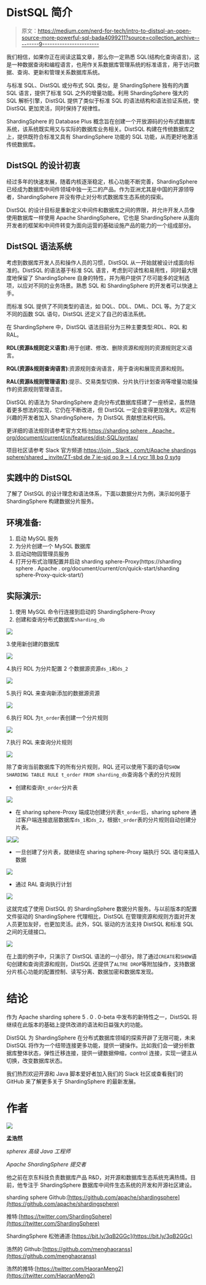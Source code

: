 # DistSQL 简介

> 原文：<https://medium.com/nerd-for-tech/intro-to-distsql-an-open-source-more-powerful-sql-bada4099211?source=collection_archive---------9----------------------->

我们相信，如果你正在阅读这篇文章，那么你一定熟悉 SQL(结构化查询语言)，这是一种数据查询和编程语言，也用作关系数据库管理系统的标准语言，用于访问数据、查询、更新和管理关系数据库系统。

与标准 SQL、DistSQL 或分布式 SQL 类似，是 ShardingSphere 独有的内置 SQL 语言，提供了标准 SQL 之外的增量功能。利用 ShardingSphere 强大的 SQL 解析引擎，DistSQL 提供了类似于标准 SQL 的语法结构和语法验证系统，使 DistSQL 更加灵活，同时保持了规律性。

ShardingSphere 的 Database Plus 概念旨在创建一个开放源码的分布式数据库系统，该系统既实用又与实际的数据库业务相关。DistSQL 构建在传统数据库之上，提供既符合标准又具有 ShardingSphere 功能的 SQL 功能，从而更好地激活传统数据库。

## DistSQL 的设计初衷

经过多年的快速发展，随着内核逐渐稳定，核心功能不断完善，ShardingSphere 已经成为数据库中间件领域中独一无二的产品。作为亚洲尤其是中国的开源领导者，ShardingSphere 并没有停止对分布式数据库生态系统的探索。

DistSQL 的设计目标是重新定义中间件和数据库之间的界限，并允许开发人员像使用数据库一样使用 Apache ShardingSphere。它也是 ShardingSphere 从面向开发者的框架和中间件转变为面向运营的基础设施产品的能力的一个组成部分。

## DistSQL 语法系统

考虑到数据库开发人员和操作人员的习惯，DistSQL 从一开始就被设计成面向标准的。DistSQL 的语法基于标准 SQL 语言，考虑到可读性和易用性，同时最大限度地保留了 ShardingSphere 自身的特性，并为用户提供了尽可能多的定制选项，以应对不同的业务场景。熟悉 SQL 和 ShardingSphere 的开发者可以快速上手。

而标准 SQL 提供了不同类型的语法，如 DQL、DDL、DML、DCL 等。为了定义不同的函数 SQL 语句，DistSQL 还定义了自己的语法系统。

在 ShardingSphere 中，DistSQL 语法目前分为三种主要类型:RDL、RQL 和 RAL。

**RDL(资源&规则定义语言)**:用于创建、修改、删除资源和规则的资源规则定义语言。

**RQL(资源&规则查询语言)**:资源规则查询语言，用于查询和展现资源和规则。

**RAL(资源&规则管理语言)**:提示、交易类型切换、分片执行计划查询等增量功能操作的资源规则管理语言。

DistSQL 的语法为 ShardingSphere 走向分布式数据库搭建了一座桥梁，虽然随着更多想法的实现，它仍在不断改进，但 DistSQL 一定会变得更加强大。欢迎有兴趣的开发者加入 ShardingSphere，为 DistSQL 贡献想法和代码。

更详细的语法规则请参考官方文档:[https://sharding sphere . Apache . org/document/current/cn/features/dist-SQL/syntax/](https://shardingsphere.apache.org/document/current/cn/features/dist-sql/syntax/)

项目社区请参考 Slack 官方频道:[https://join . Slack . com/t/Apache shardings sphere/shared _ invite/ZT-sbd de 7 ie-sjd qo 9 ~ I 4 rycr 18 bq 0 sytg](https://join.slack.com/t/apacheshardingsphere/shared_invite/zt-sbdde7ie-SjDqo9~I4rYcR18bq0SYTg)

## 实践中的 DistSQL

了解了 DistSQL 的设计理念和语法体系，下面以数据分片为例，演示如何基于 ShardingSphere 构建数据分片服务。

## 环境准备:

1.  启动 MySQL 服务
2.  为分片创建一个 MySQL 数据库
3.  启动动物园管理员服务
4.  打开分布式治理配置并启动 sharding sphere-Proxy(https://sharding sphere . Apache . org/document/current/cn/quick-start/sharding sphere-Proxy-quick-start/)

## 实际演示:

1.  使用 MySQL 命令行连接到启动的 ShardingSphere-Proxy
2.  创建和查询分布式数据库`sharding_db`

![](img/178b5c45dcbc81e2468740a4bf4525ba.png)

3.使用新创建的数据库

![](img/61b2365e777a86a7ccf011537cb76662.png)

4.执行 RDL 为分片配置 2 个数据源资源`ds_1`和`ds_2`

![](img/32a3ee94e31c0811a7b28d2a4ea4f7f6.png)

5.执行 RQL 来查询新添加的数据源资源

![](img/3533bbf0bf605eae3707d6635f27a7cd.png)

6.执行 RDL 为`t_order`表创建一个分片规则

![](img/2745bd53530c772cd46310ede187254b.png)

7.执行 RQL 来查询分片规则

![](img/e52a94f21ff71019352698ab7d8b0f21.png)

除了查询当前数据库下的所有分片规则，RQL 还可以使用下面的语句`SHOW SHARDING TABLE RULE t_order FROM sharding_db`查询各个表的分片规则

*   创建和查询`t_order`分片表

![](img/6dbe61a1ceffb80a67f3fb8469247663.png)

*   在 sharing sphere-Proxy 端成功创建分片表`t_order`后，sharing sphere 通过客户端连接底层数据库`ds_1`和`ds_2`，根据`t_order`表的分片规则自动创建分片表。

![](img/0f44c07fc771e79e855304cc56e3d4bf.png)![](img/bff8f1ade3c1bf064f7141f767e552f4.png)

*   一旦创建了分片表，就继续在 sharing sphere-Proxy 端执行 SQL 语句来插入数据

![](img/87b95a7b25dc152554b3bbba90ffa889.png)

*   通过 RAL 查询执行计划

![](img/e21c653403c254dbda397e1215c93827.png)

这就完成了使用 DistSQL 的 ShardingSphere 数据分片服务。与以前版本的配置文件驱动的 ShardingSphere 代理相比，DistSQL 在管理资源和规则方面对开发人员更加友好，也更加灵活。此外，SQL 驱动的方法支持 DistSQL 和标准 SQL 之间的无缝接口。

![](img/38cee5c254ab9652a7e27458a4671c8b.png)

在上面的例子中，只演示了 DistSQL 语法的一小部分。除了通过`CREATE`和`SHOW`语句创建和查询资源和规则，DistSQL 还提供了`ALTRE DROP`等附加操作，支持数据分片核心功能的配置控制、读写分离、数据加密和数据库发现。

# 结论

作为 Apache sharding sphere 5 . 0 . 0-beta 中发布的新特性之一，DistSQL 将继续在此版本的基础上提供改进的语法和日益强大的功能。

DistSQL 为 ShardingSphere 在分布式数据库领域的探索开辟了无限可能，未来 DistSQL 将作为一个纽带连接更多功能，提供一键操作。比如我们会一键分析数据库整体状态，弹性迁移连接，提供一键数据伸缩，control 连接，实现一键主从切换，改变数据库状态。

我们热烈欢迎开源和 Java 脚本爱好者加入我们的 Slack 社区或查看我们的 GitHub 来了解更多关于 ShardingSphere 的最新发展。

# 作者

![](img/41b487f58fab852954e0a89f875f81dc.png)

**孟浩然**

*spherex 高级 Java 工程师*

*Apache ShardingSphere 提交者*

他之前在京东科技负责数据库产品 R&D，对开源和数据库生态系统充满热情。目前，他专注于 ShardingSphere 数据库中间件生态系统的开发和开源社区建设。

sharding sphere Github:[https://github.com/apache/shardingsphere](https://github.com/apache/shardingsphere)

推特:[https://twitter.com/ShardingSphere](https://twitter.com/ShardingSphere)

ShardingSphere 松弛通道:[https://bit.ly/3qB2GGc](https://bit.ly/3qB2GGc)

浩然的 Github:[https://github.com/menghaoranss](https://github.com/menghaoranss)

浩然的推特:[https://twitter.com/HaoranMeng2](https://twitter.com/HaoranMeng2)